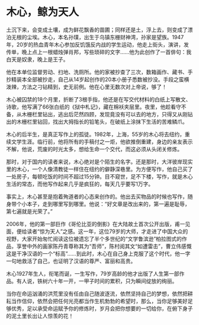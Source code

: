 # 木心，鲸为天人

土沉下来，会变成土壤，成为鲜花飘香的苗圃；同样还是土，浮上去，则变成了漂泊无根的尘埃。木心，本名孙璞，出生于乌镇东栅财神湾，孙家是望族。1947年，20岁的热血青年木心参加反饥饿反内战的学生运动，他走上街头，演讲，发传单，晚上点上一根蜡烛弹肖邦，写些琐碎的文字……他为此创作了一首俳句：我白天是奴隶，晚上是王子。 

他在本单位监督劳动、扫地、洗厕所。他的家被抄查了三次，数箱画作、藏书、手抄精装本全部被抄走，自己从14岁起创作的20本小册子悉数被抄没。手段之蛮横泼辣，方法之刁钻精到，史无前例。他在心里无数次对上帝说，够了！ 

木心被囚禁的18个月里，折断了3根手指，他还是在写交代材料的白纸上写散文、诗歌，他写满了66张白纸的《狱中札记》，藏在棉袄夹层里。夜里，他趁看守不备，从木栅栏里钻出，逃出后茫然四顾，发现竟没有可以去的地方，只得又从刚钻出的木栅栏里钻回，找出大拇指长的铅笔头，在破纸上涂抹下生活的苦难鳞爪。 

木心的后半生，是真正写作上的孤徒。1982年，上海，55岁的木心将去纽约，重续文学生涯。临行前，他将所有的手稿付之一炬，他欲推倒重建，身边的亲友表示不解，他说，荒废的时光太多，想给生命一个交代，而这必须从头闭关修炼。 

那时，对于国内的读者来说，木心绝对是个陌生的名字。还是那时，大洋彼岸现实里的木心，一个人像清教徒一样住在纽约的僻静深巷里。为方便写作，他自己买了一处房子，每顿吃饭的时间不超过15分钟。目不窥世，足不下楼，写作，就是木心生活的常态，而他写作起来几乎是疯狂的，每天几乎要写1万字。 

事实上，木心甚至是抱着殉道者的心态来创作的。他出去买物品的时候也写作，随身带个小本子，走到哪里写到哪里。他说：“好文章是改出来的，第一遍是耻辱，第七遍就是光荣了。” 

2006年，他的第一部巨作《哥伦比亚的倒影》在大陆故土首次公开出版，甫一见面，便给读者“惊为天人”之感。这一年，这位79岁的大师，才走进了中国大众的视野，大家开始匆忙阅读这位被遗忘了半个多世纪的“文学鲁滨逊”柏拉图式的作品，享誉中外的画家陈丹青尊称其为“吾师”，陈村阅其文“如遭雷击”，曹立伟感慨这是干净汉语的一个“标高”……到此时，木心在自己身上克服了这个时代，他一字一句地救活了自己，也证明了汉语的尊严、富丽和高贵。 

木心1927年生人，衔笔而诞，一生写作，79岁高龄的他才出版了人生第一部作品。有人说，铁树六十年一开，一甲子时间的累积，只为瞬间绽放的绚丽。 

当你在命运汹涌的洪荒里没有任由自己随波逐流，依然坚持自己的梦想，依然把耕耘当作信仰，依然会把任何光亮都当作生机勃勃的希望时，那么，当你足够美好足够优秀，足以承受命运赋予你的修炼时，岁月会把你想要的一切给你，在俯下身子的泥土里长出让人惊羡的花！